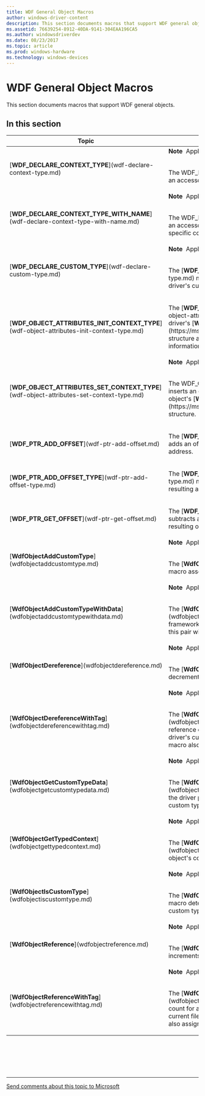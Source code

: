 ```yaml
---
title: WDF General Object Macros
author: windows-driver-content
description: This section documents macros that support WDF general objects.
ms.assetid: 76639254-8912-40DA-9141-304EAA196CA5
ms.author: windowsdriverdev
ms.date: 08/23/2017
ms.topic: article
ms.prod: windows-hardware
ms.technology: windows-devices
---
```


# WDF General Object Macros


This section documents macros that support WDF general objects.

## In this section


<table>
<colgroup>
<col width="50%" />
<col width="50%" />
</colgroup>
<thead>
<tr class="header">
<th>Topic</th>
<th>Description</th>
</tr>
</thead>
<tbody>
<tr class="odd">
<td><p>[<strong>WDF_DECLARE_CONTEXT_TYPE</strong>](wdf-declare-context-type.md)</p></td>
<td><div class="alert">
<strong>Note</strong>  Applies to KMDF and UMDF
</div>
<div>
 
</div>
<p>The WDF_DECLARE_CONTEXT_TYPE macro creates a name and an accessor method for a driver's object-specific context space.</p></td>
</tr>
<tr class="even">
<td><p>[<strong>WDF_DECLARE_CONTEXT_TYPE_WITH_NAME</strong>](wdf-declare-context-type-with-name.md)</p></td>
<td><div class="alert">
<strong>Note</strong>  Applies to KMDF and UMDF
</div>
<div>
 
</div>
<p>The WDF_DECLARE_CONTEXT_TYPE_WITH_NAME macro creates an accessor method with a specified name for a driver's object-specific context space.</p></td>
</tr>
<tr class="odd">
<td><p>[<strong>WDF_DECLARE_CUSTOM_TYPE</strong>](wdf-declare-custom-type.md)</p></td>
<td><div class="alert">
<strong>Note</strong>  Applies to KMDF and UMDF
</div>
<div>
 
</div>
<p>The [<strong>WDF_DECLARE_CUSTOM_TYPE</strong>](wdf-declare-custom-type.md) macro creates a name and an accessor method for a driver's custom type.</p></td>
</tr>
<tr class="even">
<td><p>[<strong>WDF_OBJECT_ATTRIBUTES_INIT_CONTEXT_TYPE</strong>](wdf-object-attributes-init-context-type.md)</p></td>
<td><p>The [<strong>WDF_OBJECT_ATTRIBUTES_INIT_CONTEXT_TYPE</strong>](wdf-object-attributes-init-context-type.md) macro initializes a driver's [<strong>WDF_OBJECT_ATTRIBUTES</strong>](https://msdn.microsoft.com/library/windows/hardware/ff552400) structure and inserts an object's driver-defined context information into the structure.</p></td>
</tr>
<tr class="odd">
<td><p>[<strong>WDF_OBJECT_ATTRIBUTES_SET_CONTEXT_TYPE</strong>](wdf-object-attributes-set-context-type.md)</p></td>
<td><div class="alert">
<strong>Note</strong>  Applies to KMDF and UMDF
</div>
<div>
 
</div>
<p>The WDF_OBJECT_ATTRIBUTES_SET_CONTEXT_TYPE macro inserts an object's driver-defined context information into the object's [<strong>WDF_OBJECT_ATTRIBUTES</strong>](https://msdn.microsoft.com/library/windows/hardware/ff552400) structure.</p></td>
</tr>
<tr class="even">
<td><p>[<strong>WDF_PTR_ADD_OFFSET</strong>](wdf-ptr-add-offset.md)</p></td>
<td><p>The [<strong>WDF_PTR_ADD_OFFSET</strong>](wdf-ptr-add-offset.md) macro adds an offset value to an address and returns the resulting address.</p></td>
</tr>
<tr class="odd">
<td><p>[<strong>WDF_PTR_ADD_OFFSET_TYPE</strong>](wdf-ptr-add-offset-type.md)</p></td>
<td><p>The [<strong>WDF_PTR_ADD_OFFSET_TYPE</strong>](wdf-ptr-add-offset-type.md) macro adds an offset value to an address and returns the resulting address cast to the specified type.</p></td>
</tr>
<tr class="even">
<td><p>[<strong>WDF_PTR_GET_OFFSET</strong>](wdf-ptr-get-offset.md)</p></td>
<td><p>The [<strong>WDF_PTR_GET_OFFSET</strong>](wdf-ptr-get-offset.md) macro subtracts an address from another address and returns the resulting offset value.</p></td>
</tr>
<tr class="odd">
<td><p>[<strong>WdfObjectAddCustomType</strong>](wdfobjectaddcustomtype.md)</p></td>
<td><div class="alert">
<strong>Note</strong>  Applies to KMDF and UMDF
</div>
<div>
 
</div>
<p>The [<strong>WdfObjectAddCustomType</strong>](wdfobjectaddcustomtype.md) macro associates a framework object with a custom type.</p></td>
</tr>
<tr class="even">
<td><p>[<strong>WdfObjectAddCustomTypeWithData</strong>](wdfobjectaddcustomtypewithdata.md)</p></td>
<td><div class="alert">
<strong>Note</strong>  Applies to KMDF and UMDF
</div>
<div>
 
</div>
<p>The [<strong>WdfObjectAddCustomTypeWithData</strong>](wdfobjectaddcustomtypewithdata.md) macro associates a framework object with a custom type, and optionally associates this pair with a data buffer and event callback functions.</p></td>
</tr>
<tr class="odd">
<td><p>[<strong>WdfObjectDereference</strong>](wdfobjectdereference.md)</p></td>
<td><div class="alert">
<strong>Note</strong>  Applies to KMDF and UMDF
</div>
<div>
 
</div>
<p>The [<strong>WdfObjectDereference</strong>](wdfobjectdereference.md) macro decrements the reference count for a specified framework object.</p></td>
</tr>
<tr class="even">
<td><p>[<strong>WdfObjectDereferenceWithTag</strong>](wdfobjectdereferencewithtag.md)</p></td>
<td><div class="alert">
<strong>Note</strong>  Applies to KMDF and UMDF
</div>
<div>
 
</div>
<p>The [<strong>WdfObjectDereferenceWithTag</strong>](wdfobjectdereferencewithtag.md) macro decrements the reference count for a specified framework object and assigns the driver's current file name and line number to the reference. This macro also assigns a tag value to the reference.</p></td>
</tr>
<tr class="odd">
<td><p>[<strong>WdfObjectGetCustomTypeData</strong>](wdfobjectgetcustomtypedata.md)</p></td>
<td><div class="alert">
<strong>Note</strong>  Applies to KMDF and UMDF
</div>
<div>
 
</div>
<p>The [<strong>WdfObjectGetCustomTypeData</strong>](wdfobjectgetcustomtypedata.md) macro retrieves the data that the driver previously associated with a framework object and custom type.</p></td>
</tr>
<tr class="even">
<td><p>[<strong>WdfObjectGetTypedContext</strong>](wdfobjectgettypedcontext.md)</p></td>
<td><div class="alert">
<strong>Note</strong>  Applies to KMDF and UMDF
</div>
<div>
 
</div>
<p>The [<strong>WdfObjectGetTypedContext</strong>](wdfobjectgettypedcontext.md) macro returns a pointer to an object's context space.</p></td>
</tr>
<tr class="odd">
<td><p>[<strong>WdfObjectIsCustomType</strong>](wdfobjectiscustomtype.md)</p></td>
<td><div class="alert">
<strong>Note</strong>  Applies to KMDF and UMDF
</div>
<div>
 
</div>
<p>The [<strong>WdfObjectIsCustomType</strong>](wdfobjectiscustomtype.md) macro determines whether a framework object is of a specified custom type.</p></td>
</tr>
<tr class="even">
<td><p>[<strong>WdfObjectReference</strong>](wdfobjectreference.md)</p></td>
<td><div class="alert">
<strong>Note</strong>  Applies to KMDF and UMDF
</div>
<div>
 
</div>
<p>The [<strong>WdfObjectReference</strong>](wdfobjectreference.md) macro increments the reference count for a specified framework object.</p></td>
</tr>
<tr class="odd">
<td><p>[<strong>WdfObjectReferenceWithTag</strong>](wdfobjectreferencewithtag.md)</p></td>
<td><div class="alert">
<strong>Note</strong>  Applies to KMDF and UMDF
</div>
<div>
 
</div>
<p>The [<strong>WdfObjectReferenceWithTag</strong>](wdfobjectreferencewithtag.md) macro increments the reference count for a specified framework object and assigns the driver's current file name and line number to the reference. The macro also assigns a tag value to the reference.</p></td>
</tr>
</tbody>
</table>

 

 

 


--------------------
[Send comments about this topic to Microsoft](mailto:wsddocfb@microsoft.com?subject=Documentation%20feedback%20%5Bwdf\wdf%5D:%20WDF%20General%20Object%20Macros%20%20RELEASE:%20%288/22/2017%29&body=%0A%0APRIVACY%20STATEMENT%0A%0AWe%20use%20your%20feedback%20to%20improve%20the%20documentation.%20We%20don't%20use%20your%20email%20address%20for%20any%20other%20purpose,%20and%20we'll%20remove%20your%20email%20address%20from%20our%20system%20after%20the%20issue%20that%20you're%20reporting%20is%20fixed.%20While%20we're%20working%20to%20fix%20this%20issue,%20we%20might%20send%20you%20an%20email%20message%20to%20ask%20for%20more%20info.%20Later,%20we%20might%20also%20send%20you%20an%20email%20message%20to%20let%20you%20know%20that%20we've%20addressed%20your%20feedback.%0A%0AFor%20more%20info%20about%20Microsoft's%20privacy%20policy,%20see%20http://privacy.microsoft.com/default.aspx. "Send comments about this topic to Microsoft")


